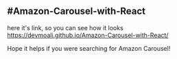 #Amazon-Carousel-with-React
----------------------------

here it's link, so you can see how it looks https://devmoali.github.io/Amazon-Carousel-with-React/

Hope it helps if you were searching for Amazon Carousel!
